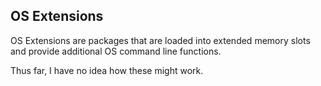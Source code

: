 ## OS Extensions

OS Extensions are packages that are loaded into extended memory slots and provide additional OS command line functions.

Thus far, I have no idea how these might work.
